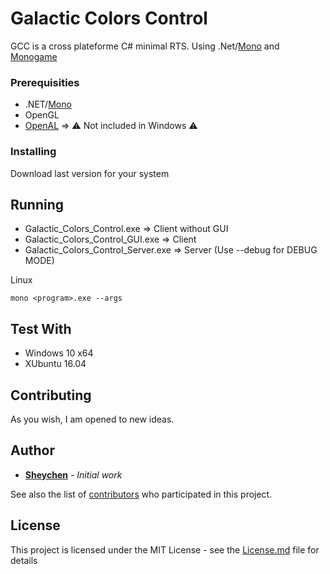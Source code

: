# Galactic Colors Control

GCC is a cross plateforme C# minimal RTS. 
Using .Net/[Mono](https://github.com/mono/mono) and [Monogame](https://github.com/MonoGame/MonoGame)

### Prerequisities

* .NET/[Mono](https://github.com/mono/mono)
* OpenGL
* [OpenAL](https://www.openal.org/) => :warning: Not included in Windows :warning:

### Installing

Download last version for your system

## Running

* Galactic_Colors_Control.exe => Client without GUI
* Galactic_Colors_Control_GUI.exe => Client
* Galactic_Colors_Control_Server.exe => Server (Use --debug for DEBUG MODE)

Linux
```
mono <program>.exe --args
```

## Test With

* Windows 10 x64
* XUbuntu 16.04

## Contributing

As you wish, I am opened to new ideas.

## Author

* **[Sheychen](https://sheychen.shost.ca)** - *Initial work*

See also the list of [contributors](https://github.com/sheychen290/Galactic_Colors_Control/contributors) who participated in this project.

## License

This project is licensed under the MIT License - see the [License.md](License.md) file for details
